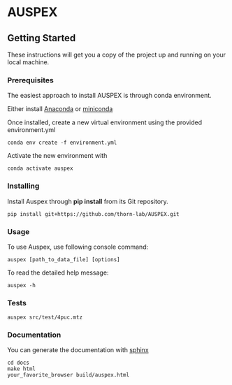 # AUSPEX

## Getting Started

These instructions will get you a copy of the project up and running on your local machine.

### Prerequisites

The easiest approach to install AUSPEX is through conda environment.

Either install [Anaconda](https://docs.anaconda.com/anaconda/install/) or [miniconda](https://docs.conda.io/projects/miniconda/en/latest/)

Once installed, create a new virtual environment using the provided environment.yml

```
conda env create -f environment.yml

```
Activate the new environment with
```
conda activate auspex
```


### Installing


Install Auspex through **pip install** from its Git repository.


```
pip install git+https://github.com/thorn-lab/AUSPEX.git
```

### Usage

To use Auspex, use following console command:

```
auspex [path_to_data_file] [options]
```

To read the detailed help message:

```
auspex -h
```


### Tests

```
auspex src/test/4puc.mtz
```

### Documentation
You can generate the documentation with [sphinx](https://www.sphinx-doc.org/en/master/index.html)
```
cd docs
make html
your_favorite_browser build/auspex.html
```
